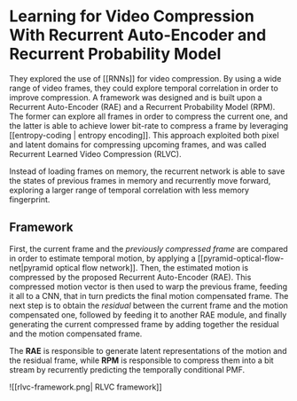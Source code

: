 # Learning for Video Compression With Recurrent Auto-Encoder and Recurrent Probability Model

They explored the use of [[RNNs]] for video compression. By using a wide range of video frames, they could explore temporal correlation in order to improve compression. A framework was designed and is built upon a Recurrent Auto-Encoder (RAE) and a Recurrent Probability Model (RPM). The former can explore all frames in order to compress the current one, and the latter is able to achieve lower bit-rate to compress a frame by leveraging [[entropy-coding | entropy encoding]]. This approach exploited both pixel and latent domains for compressing upcoming frames, and was called Recurrent Learned Video Compression (RLVC).

Instead of loading frames on memory, the recurrent network is able to save the states of previous frames in memory and recurrently move forward, exploring a larger range of temporal correlation with less memory fingerprint.

## Framework

First, the current frame and the *previously compressed frame* are compared in order to estimate temporal motion, by applying a [[pyramid-optical-flow-net|pyramid optical flow network]]. Then, the estimated motion is compressed by the proposed Recurrent Auto-Encoder (RAE). This compressed motion vector is then used to warp the previous frame, feeding it all to a CNN, that in turn predicts the final motion compensated frame. The next step is to obtain the *residual* between the current frame and the motion compensated one, followed by feeding it to another RAE module, and finally generating the current compressed frame by adding together the residual and the motion compensated frame.

The **RAE** is responsible to generate latent representations of the motion and the residual frame, while **RPM** is responsible to compress them into a bit stream by recurrently predicting the temporally conditional PMF.

![[rlvc-framework.png| RLVC framework]]

